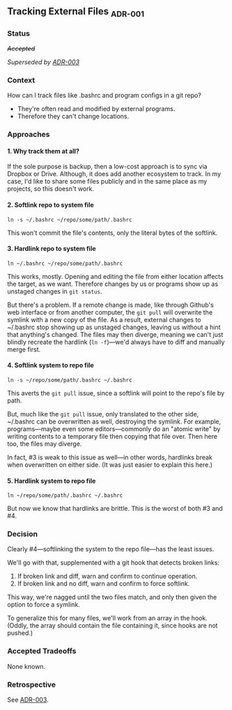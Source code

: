 ## Tracking External Files <sub>ADR-001</sub>

### Status

_<s>Accepted</s>_

_Superseded by [ADR-003](https://github.com/slackwing/feathers/blob/master/adr/003-tracking-external-files-revisited.md)_

### Context

How can I track files like .bashrc and program configs in a git repo?

- They're often read and modified by external programs.
- Therefore they can't change locations.

### Approaches

#### 1. Why track them at all?

If the sole purpose is backup, then a low-cost approach is to sync via Dropbox or Drive. Although, it does add another ecosystem to track. In my case, I'd like to share some files publicly and in the same place as my projects, so this doesn't work.

#### 2. Softlink repo to system file

    ln -s ~/.bashrc ~/repo/some/path/.bashrc
    
This won't commit the file's contents, only the literal bytes of the softlink.

#### 3. Hardlink repo to system file

    ln ~/.bashrc ~/repo/some/path/.bashrc
    
This works, mostly. Opening and editing the file from either location affects the target, as we want. Therefore changes by us or programs show up as unstaged changes in `git status`.

But there's a problem. If a remote change is made, like through Github's web interface or from another computer, the `git pull` will overwrite the symlink with a new copy of the file. As a result, external changes to ~/.bashrc stop showing up as unstaged changes, leaving us without a hint that anything's changed. The files may then diverge, meaning we can't just blindly recreate the hardlink (`ln -f`)—we'd always have to diff and manually merge first.

#### 4. Softlink system to repo file

    ln -s ~/repo/some/path/.bashrc ~/.bashrc
    
This averts the `git pull` issue, since a softlink will point to the repo's file by path.

But, much like the `git pull` issue, only translated to the other side, ~/.bashrc can be overwritten as well, destroying the symlink. For example, programs—maybe even some editors—commonly do an "atomic write" by writing contents to a temporary file then copying that file over. Then here too, the files may diverge.

In fact, #3 is weak to this issue as well—in other words, hardlinks break when overwritten on either side. (It was just easier to explain this here.)

#### 5. Hardlink system to repo file

    ln ~/repo/some/path/.bashrc ~/.bashrc

But now we know that hardlinks are brittle. This is the worst of both #3 and #4.

### Decision

Clearly #4—softlinking the system to the repo file—has the least issues.

We'll go with that, supplemented with a git hook that detects broken links:

 1. If broken link and diff, warn and confirm to continue operation.
 1. If broken link and no diff, warn and confirm to force softlink.

This way, we're nagged until the two files match, and only then given the option to force a symlink.

To generalize this for many files, we'll work from an array in the hook. (Oddly, the array should contain the file containing it, since hooks are not pushed.)

### Accepted Tradeoffs

None known.

### Retrospective

See [ADR-003](https://github.com/slackwing/feathers/blob/master/adr/003-tracking-external-files-revisited.md).
